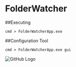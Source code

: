 # FolderWatcher

##Executing

```
cmd > FolderWatcherApp.exe
```

##Configuration Tool

```
cmd > FolderWatcherApp.exe gui
```

![GitHub Logo](https://raw.githubusercontent.com/iquirino/FolderWatcher/master/FolderWatcherApp/Resources/FolderWatcher.jpg)
